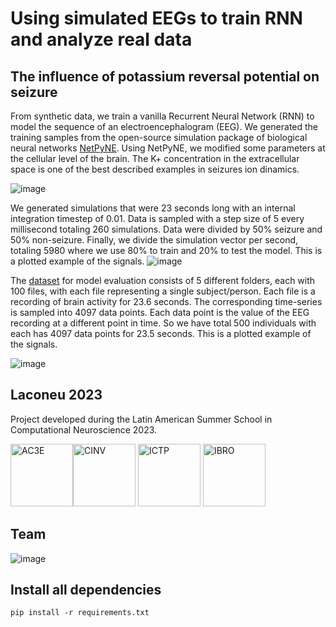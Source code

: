 # Using simulated EEGs to train RNN and analyze real data
## The influence of potassium reversal potential on seizure

From synthetic data, we train a vanilla Recurrent Neural Network (RNN) to model the sequence of an electroencephalogram (EEG). We generated the training samples from the open-source simulation package of biological neural networks [NetPyNE](http://www.netpyne.org/index.html). Using NetPyNE, we modified some parameters at the cellular level of the brain. The K+ concentration in the extracellular space is one of the best described examples in seizures ion dinamics. 

![image](https://user-images.githubusercontent.com/34287081/213928200-de794f81-f84c-492d-aeb1-9ea206bfd1ed.png)

We generated simulations that were 23 seconds long with an internal integration timestep of 0.01. Data is sampled with a step size of 5 every millisecond totaling 260 simulations. Data were divided by 50% seizure and 50% non-seizure. Finally, we divide the simulation vector per second, totaling 5980 where we use 80% to train and 20% to test the model. This is a plotted example of the signals.
![image](https://user-images.githubusercontent.com/34287081/213928258-57801846-3593-49b3-8958-1954d0a620a4.png)

The [dataset](https://archive.ics.uci.edu/ml/datasets/Epileptic+Seizure+Recognition) for model evaluation consists of 5 different folders, each with 100 files, with each file representing a single subject/person. Each file is a recording of brain activity for 23.6 seconds. The corresponding time-series is sampled into 4097 data points. Each data point is the value of the EEG recording at a different point in time. So we have total 500 individuals with each has 4097 data points for 23.5 seconds. This is a plotted example of the signals.

![image](https://user-images.githubusercontent.com/34287081/213930467-02740cee-107d-40ef-bbcb-0ed6f071ada4.png)

## Laconeu 2023

Project developed during the Latin American Summer School in Computational Neuroscience 2023.

<img src="https://user-images.githubusercontent.com/34287081/213933757-3de46318-cd90-417b-8b10-274b8d78e248.png" width="100" height="100" title="AC3E"><img src="https://user-images.githubusercontent.com/34287081/213934159-1c039b12-be04-491e-9270-f843c7ac6914.png" width="100" height="100" title="CINV">
<img src="https://user-images.githubusercontent.com/34287081/213934068-cb15825f-12dd-47fb-81da-6501a3272857.png" width="100" height="100" title="ICTP">
<img src="https://user-images.githubusercontent.com/34287081/213934198-5327509d-d377-4b4a-9212-8cc2e9537ed9.png" width="100" height="100" title="IBRO">


## Team

![image](https://user-images.githubusercontent.com/34287081/213763502-f9a8a7cb-5872-4047-a898-33cd571932b5.png)





## Install all dependencies
```
pip install -r requirements.txt
```
